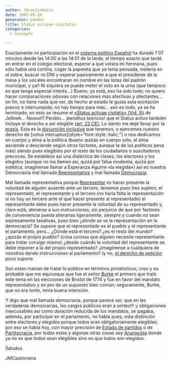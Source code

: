 ```yaml
---
author: Jmcastinheira
date: 2007-05-28
generator: pandoc
title: Status activae civitatis
categories:
  - Concepto

---
```


Exactamente mi participación en el [sistema político
Español](http://www.elpais.com/comunes/2007/elecciones/) ha durado 1´07
minutos desde las 14:00 a las 14:01 de la tarde, el tiempo exacto que
tardé en entrar en el colegio electoral, esperar a que votara mi
hermana, pues sólo había una cortina, coger la papeleta que ya tenía
pensada, meterla en el sobre, buscar mi DNI y esperar pasivamente a que
el presidente de la mesa y los vocales encontraran mi nombre en las
listas del padrón municipal, y ya!! Ni siquiera se puede meter el voto
en la urna (que tampoco es que tenga especial interés...) Bueno, ya
está, eso ha sido todo; no quiero hacer comparaciones odiosas con
relaciones más afectivas y afectantes... en fin, no tiene nada que ver,
de hecho al estado le gusta esta excitación precoz e interrumpida; no
hay tiempo para más... eso es todo, ya se ha terminado; en esto se
resume el [«Status activae civitatis» (Vid.
III)](http://www.alfa-redi.org/rdi-articulo.shtml?x=5895) de Jellinek...
Noooo!!! Perdón... ¡benditos teóricos! que el Status activo también
incluye el derecho a ser elegible [(art, 23
CE).](http://www.der.uva.es/constitucional/verdugo/23.html) Lo siento me
dejé llevar por la
[praxis](http://www.geocities.com/praxeologia/index.html). Esta es la
[disyunción
inclusiva](http://es.wikipedia.org/wiki/Disyunci%C3%B3n_l%C3%B3gica#Definici.C3.B3n)
que tenemos, o ejercemos nuestro derecho de [votus
interuptus]{style="font-style: italic;"} o nos dedicamos en cuerpo y
alma a la política (bueno quizás en cuerpo sólo, el alma asciende o
desciende según otros factores, aunque la de los políticos pesa más)
siendo pues elegibles por el resto de los ciudadanos o suscitadores
precoces. Se establece así una dialéctica de clases; los electores y los
elegidos (aunque no los llamen así, quizá por falsa modestia, quizá por
estética; imagínense llamar a Esperanza Aguirre «la elegida») así es
nuestra Democracia mal llamada
[Representativa](http://es.wikipedia.org/wiki/Democracia_representativa)
y mal llamada [Democracia](http://es.wikipedia.org/wiki/Democracia).

Mal llamada representativa porque
[Representar](http://www.bibliojuridica.org/libros/libro.htm?l=709) es
hacer presente la voluntad de alguien ausente ante un tercero, tenemos
pues tres sujetos; el representado, el representante y el tercero (no
haría falta la representación si no hay un tercero ante el que hacer
presente al representado) el representante debe pues hacer presente la
voluntad de su representado y, claro está, atenerse a sus instrucciones,
sin perjuicio de que por factores de conveniencia pueda alterarlas
ligeramente, siempre y cuando no sean expresamente taxativas, pues bien
¿dónde se ve la representación en la democracia? Se supone que el
representado es el pueblo y el representante el parlamento, pero...
¿Dónde está el tercero? ¿es el resto del mundo? ¿quizás el propio
pueblo? (cosa curiosa que alguien necesite representante para tratar
consigo mismo) ¿desde cuándo la voluntad del representante se debe
imponer a la del propio representado? ¡¡Imagínense a cualquiera de
nosotros dando instrucciones al parlamento!! (y no, [el derecho de petición](http://www.congreso.es/constitucion/constitucion/indice/sinopsis/sinopsis.jsp?art=29&tipo=2)
poco supone.

Son estas manías de tratar lo público en términos privatisticos; creo y
es probable que me equivoque que fue el señor
[Burke](http://www.der.uva.es/constitucional/materiales/libros/Burke.pdf)
el primero que trató este tema en las elecciones de Bristol de 1774 y
fue en favor del mandato representativo y en pro de un supuesto bien
común; seguramente, Burke, que no era tonto, tenía buena intención.

Y digo que mal llamada democracia, porque parece ser, que en las
verdaderas democracias, los cargos públicos eran a sorteo!!! y
obligaciones inexcusables así como duración reducida de los mandatos, se
pagaba, además, por participar en el parlamento, no había pues, esta
distinción entre electores y elegidos porque todos eran obligatoriamente
elegibles; por eso se habla hoy, con mayor precisión de [Estado de
partidos](http://www.inicia.es/de/cgarciam/Defrancisco.htm) o de
[Partitocracia,](http://es.wikipedia.org/wiki/Partitocracia) por todas
estas y algunas otras cosas soy
[Anarquista](http://es.wikipedia.org/wiki/Anarquismo) donde ya no es que
todos sean elegibles sino es que todos son elegidos.

Saludos

JMCastinneira

